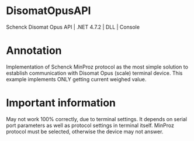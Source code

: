 # DisomatOpusAPI
Schenck Disomat Opus API | .NET 4.7.2 | DLL | Console

# Annotation
Implementation of Schenck MinProz protocol as the most simple solution to establish communication with Disomat Opus (scale) terminal device. This example implements ONLY getting current weighed value. 

# Important information
May not work 100% correctly, due to terminal settings. It depends on serial port parameters as well as protocol settings in terminal itself. MinProz protocol must be selected, otherwise the device may not answer. 
